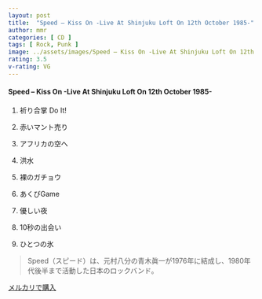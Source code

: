 ```yaml
---
layout: post
title:  "Speed – Kiss On -Live At Shinjuku Loft On 12th October 1985-"
author: mmr
categories: [ CD ]
tags: [ Rock, Punk ]
image: ../assets/images/Speed – Kiss On -Live At Shinjuku Loft On 12th October 1985-.jpg
rating: 3.5
v-rating: VG
---
```


#### Speed – Kiss On -Live At Shinjuku Loft On 12th October 1985-

1. 祈り合掌 Do It!

2. 赤いマント売り

3. アフリカの空へ

4. 洪水

5. 裸のガチョウ

6. あくびGame

7. 優しい夜

8. 10秒の出会い

9. ひとつの氷

> Speed（スピード）は、元村八分の青木眞一が1976年に結成し、1980年代後半まで活動した日本のロックバンド。

[メルカリで購入](https://jp.mercari.com/item/m43996896011)


